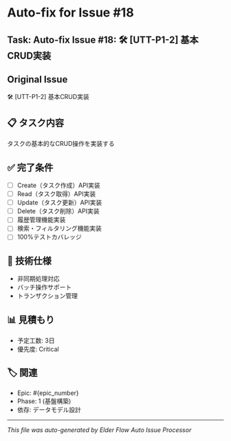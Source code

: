# Auto-fix for Issue #18

## Task: Auto-fix Issue #18: 🛠️ [UTT-P1-2] 基本CRUD実装

## Original Issue
🛠️ [UTT-P1-2] 基本CRUD実装

## 📋 タスク内容
タスクの基本的なCRUD操作を実装する

## ✅ 完了条件
- [ ] Create（タスク作成）API実装
- [ ] Read（タスク取得）API実装
- [ ] Update（タスク更新）API実装
- [ ] Delete（タスク削除）API実装
- [ ] 履歴管理機能実装
- [ ] 検索・フィルタリング機能実装
- [ ] 100%テストカバレッジ

## 🔧 技術仕様
- 非同期処理対応
- バッチ操作サポート
- トランザクション管理

## 📊 見積もり
- 予定工数: 3日
- 優先度: Critical

## 🏷️ 関連
- Epic: #{epic_number}
- Phase: 1 (基盤構築)
- 依存: データモデル設計


---
*This file was auto-generated by Elder Flow Auto Issue Processor*
